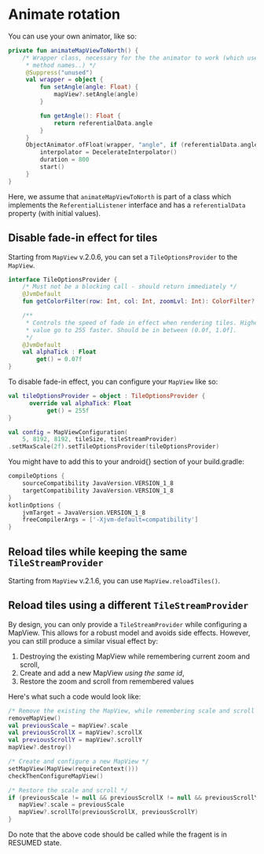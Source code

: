 # Animate rotation

You can use your own animator, like so:
```kotlin
private fun animateMapViewToNorth() {
    /* Wrapper class, necessary for the the animator to work (which uses reflection to infer
     * method names..) */
     @Suppress("unused")
     val wrapper = object {
         fun setAngle(angle: Float) {
             mapView?.setAngle(angle)
         }

         fun getAngle(): Float {
             return referentialData.angle
         }
     }
     ObjectAnimator.ofFloat(wrapper, "angle", if (referentialData.angle > 180f) 360f else 0f).apply {
         interpolator = DecelerateInterpolator()
         duration = 800
         start()
     }
}
```
Here, we assume that `animateMapViewToNorth` is part of a class which implements the `ReferentialListener`
interface and has a `referentialData` property (with initial values).

## Disable fade-in effect for tiles

Starting from `MapView` v.2.0.6, you can set a `TileOptionsProvider` to the `MapView`.

```kotlin
interface TileOptionsProvider {
    /* Must not be a blocking call - should return immediately */
    @JvmDefault
    fun getColorFilter(row: Int, col: Int, zoomLvl: Int): ColorFilter? = null

    /**
     * Controls the speed of fade in effect when rendering tiles. Higher values make alpha
     * value go to 255 faster. Should be in between (0.0f, 1.0f].
     */
    @JvmDefault
    val alphaTick : Float
        get() = 0.07f
}
```

To disable fade-in effect, you can configure your `MapView` like so:
```kotlin
val tileOptionsProvider = object : TileOptionsProvider {
      override val alphaTick: Float
           get() = 255f
}

val config = MapViewConfiguration(
    5, 8192, 8192, tileSize, tileStreamProvider)
.setMaxScale(2f).setTileOptionsProvider(tileOptionsProvider)
```

You might have to add this to your android{} section of your build.gradle:
```groovy
compileOptions {
    sourceCompatibility JavaVersion.VERSION_1_8
    targetCompatibility JavaVersion.VERSION_1_8
}
kotlinOptions {
    jvmTarget = JavaVersion.VERSION_1_8
    freeCompilerArgs = ['-Xjvm-default=compatibility']
}
```

## Reload tiles while keeping the same `TileStreamProvider`

Starting from `MapView` v.2.1.6, you can use `MapView.reloadTiles()`.

## Reload tiles using a different `TileStreamProvider`

By design, you can only provide a `TileStreamProvider` while configuring a MapView. This allows for a robust model and avoids side effects.
However, you can still produce a similar visual effect by:

1. Destroying the existing MapView while remembering current zoom and scroll,
2. Create and add a new MapView _using the same id_,
3. Restore the zoom and scroll from remembered values

Here's what such a code would look like:

```kotlin
/* Remove the existing the MapView, while remembering scale and scroll */
removeMapView()
val previousScale = mapView?.scale
val previousScrollX = mapView?.scrollX
val previousScrollY = mapView?.scrollY
mapView?.destroy()

/* Create and configure a new MapView */
setMapView(MapView(requireContext()))
checkThenConfigureMapView()

/* Restore the scale and scroll */
if (previousScale != null && previousScrollX != null && previousScrollY != null) {
   mapView?.scale = previousScale
   mapView?.scrollTo(previousScrollX, previousScrollY)
}
```

Do note that the above code should be called while the fragent is in RESUMED state.
